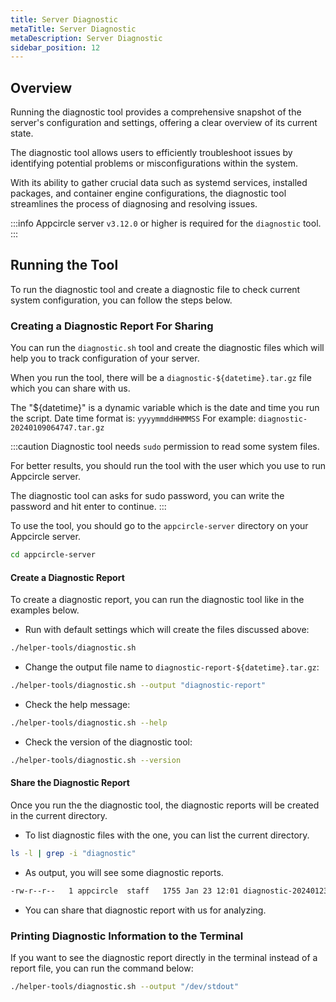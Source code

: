 ```yaml
---
title: Server Diagnostic
metaTitle: Server Diagnostic
metaDescription: Server Diagnostic
sidebar_position: 12
---
```


## Overview

Running the diagnostic tool provides a comprehensive snapshot of the server's configuration and settings, offering a clear overview of its current state.

The diagnostic tool allows users to efficiently troubleshoot issues by identifying potential problems or misconfigurations within the system.

With its ability to gather crucial data such as systemd services, installed packages, and container engine configurations, the diagnostic tool streamlines the process of diagnosing and resolving issues.

:::info
Appcircle server `v3.12.0` or higher is required for the `diagnostic` tool.
:::

## Running the Tool

To run the diagnostic tool and create a diagnostic file to check current system configuration, you can follow the steps below.

### Creating a Diagnostic Report For Sharing

You can run the `diagnostic.sh` tool and create the diagnostic files which will help you to track configuration of your server.

When you run the tool, there will be a `diagnostic-${datetime}.tar.gz` file which you can share with us.

The "${datetime}" is a dynamic variable which is the date and time you run the script. Date time format is: `yyyymmddHHMMSS` For example: `diagnostic-20240109064747.tar.gz`

:::caution
Diagnostic tool needs `sudo` permission to read some system files.

For better results, you should run the tool with the user which you use to run Appcircle server.

The diagnostic tool can asks for sudo password, you can write the password and hit enter to continue.
:::

To use the tool, you should go to the `appcircle-server` directory on your Appcircle server.

```bash
cd appcircle-server
```

#### Create a Diagnostic Report

To create a diagnostic report, you can run the diagnostic tool like in the examples below.

- Run with default settings which will create the files discussed above:

```bash
./helper-tools/diagnostic.sh
```

- Change the output file name to `diagnostic-report-${datetime}.tar.gz`:

```bash
./helper-tools/diagnostic.sh --output "diagnostic-report"
```

- Check the help message:

```bash
./helper-tools/diagnostic.sh --help
```

- Check the version of the diagnostic tool:

```bash
./helper-tools/diagnostic.sh --version
```

#### Share the Diagnostic Report

Once you run the the diagnostic tool, the diagnostic reports will be created in the current directory.

- To list diagnostic files with the one, you can list the current directory.

```bash
ls -l | grep -i "diagnostic"
```

- As output, you will see some diagnostic reports.

```bash
-rw-r--r--   1 appcircle  staff   1755 Jan 23 12:01 diagnostic-20240123120153.tar.gz
```

- You can share that diagnostic report with us for analyzing.

### Printing Diagnostic Information to the Terminal

If you want to see the diagnostic report directly in the terminal instead of a report file, you can run the command below:

```bash
./helper-tools/diagnostic.sh --output "/dev/stdout"
```
